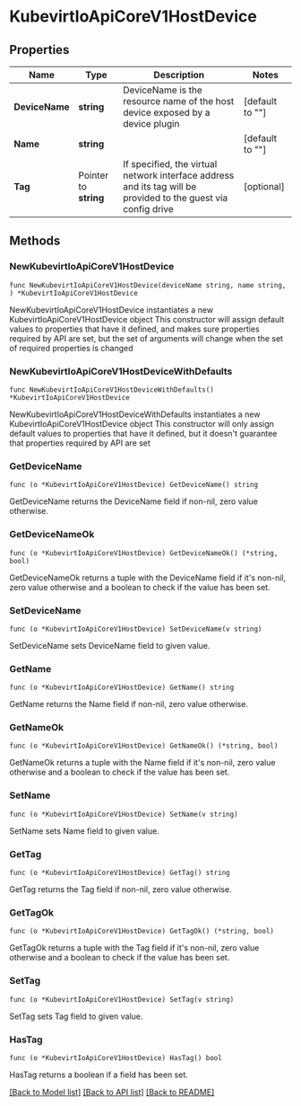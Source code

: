 # KubevirtIoApiCoreV1HostDevice

## Properties

Name | Type | Description | Notes
------------ | ------------- | ------------- | -------------
**DeviceName** | **string** | DeviceName is the resource name of the host device exposed by a device plugin | [default to ""]
**Name** | **string** |  | [default to ""]
**Tag** | Pointer to **string** | If specified, the virtual network interface address and its tag will be provided to the guest via config drive | [optional] 

## Methods

### NewKubevirtIoApiCoreV1HostDevice

`func NewKubevirtIoApiCoreV1HostDevice(deviceName string, name string, ) *KubevirtIoApiCoreV1HostDevice`

NewKubevirtIoApiCoreV1HostDevice instantiates a new KubevirtIoApiCoreV1HostDevice object
This constructor will assign default values to properties that have it defined,
and makes sure properties required by API are set, but the set of arguments
will change when the set of required properties is changed

### NewKubevirtIoApiCoreV1HostDeviceWithDefaults

`func NewKubevirtIoApiCoreV1HostDeviceWithDefaults() *KubevirtIoApiCoreV1HostDevice`

NewKubevirtIoApiCoreV1HostDeviceWithDefaults instantiates a new KubevirtIoApiCoreV1HostDevice object
This constructor will only assign default values to properties that have it defined,
but it doesn't guarantee that properties required by API are set

### GetDeviceName

`func (o *KubevirtIoApiCoreV1HostDevice) GetDeviceName() string`

GetDeviceName returns the DeviceName field if non-nil, zero value otherwise.

### GetDeviceNameOk

`func (o *KubevirtIoApiCoreV1HostDevice) GetDeviceNameOk() (*string, bool)`

GetDeviceNameOk returns a tuple with the DeviceName field if it's non-nil, zero value otherwise
and a boolean to check if the value has been set.

### SetDeviceName

`func (o *KubevirtIoApiCoreV1HostDevice) SetDeviceName(v string)`

SetDeviceName sets DeviceName field to given value.


### GetName

`func (o *KubevirtIoApiCoreV1HostDevice) GetName() string`

GetName returns the Name field if non-nil, zero value otherwise.

### GetNameOk

`func (o *KubevirtIoApiCoreV1HostDevice) GetNameOk() (*string, bool)`

GetNameOk returns a tuple with the Name field if it's non-nil, zero value otherwise
and a boolean to check if the value has been set.

### SetName

`func (o *KubevirtIoApiCoreV1HostDevice) SetName(v string)`

SetName sets Name field to given value.


### GetTag

`func (o *KubevirtIoApiCoreV1HostDevice) GetTag() string`

GetTag returns the Tag field if non-nil, zero value otherwise.

### GetTagOk

`func (o *KubevirtIoApiCoreV1HostDevice) GetTagOk() (*string, bool)`

GetTagOk returns a tuple with the Tag field if it's non-nil, zero value otherwise
and a boolean to check if the value has been set.

### SetTag

`func (o *KubevirtIoApiCoreV1HostDevice) SetTag(v string)`

SetTag sets Tag field to given value.

### HasTag

`func (o *KubevirtIoApiCoreV1HostDevice) HasTag() bool`

HasTag returns a boolean if a field has been set.


[[Back to Model list]](../README.md#documentation-for-models) [[Back to API list]](../README.md#documentation-for-api-endpoints) [[Back to README]](../README.md)



